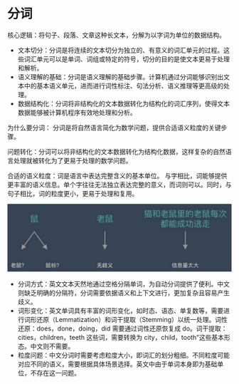 # 分词

核心逻辑：将句子、段落、文章这种长文本，分解为以字词为单位的数据结构。

* 文本切分：分词是将连续的文本切分为独立的、有意义的词汇单元的过程。这些词汇单元可以是单词、词组或特定的符号，切分的目的是使文本更易于处理和解析。
* 语义理解的基础：分词是语义理解的基础步骤。计算机通过分词能够识别出文本中的基本语义单元，进而进行词性标注、句法分析、语义推理等更高级的处理。
* 数据结构化：分词将非结构化的文本数据转化为结构化的词汇序列，使得文本数据能够被计算机程序有效地处理和分析。
  
为什么要分词： 分词是将自然语言简化为数学问题，提供合适语义粒度的关键步骤。

问题转化：分词可以将非结构化的文本数据转化为结构化数据，这样复杂的自然语言处理就被转化为了更易于处理的数学问题。

合适的语义粒度：词是语言中表达完整含义的基本单位。 与字相比，词能够提供更丰富的语义信息。单个字往往无法独立表达完整的意义，而词则可以。同时，与句子相比，词的粒度更小，更易于处理和复用。

![alt text](<pic/截屏2025-05-12 19.33.34.png>)

* 分词方式：英文文本天然地通过空格分隔单词，为自动分词提供了便利。中文则缺乏明确的分隔符，分词需要依据语义和上下文进行，更加复杂且容易产生歧义。
* 词形变化：英文单词具有丰富的词形变化，如时态、语态、单复数等，需要进行词形还原（Lemmatization）和词干提取（Stemming）以统一处理。词性还原：does，done，doing，did 需要通过词性还原恢复成 do。词干提取：cities，children，teeth 这些词，需要转换为 city，child，tooth”这些基本形态。中文则不需要。
* 粒度问题：中文分词时需要考虑粒度大小，即词汇的划分粗细。不同粒度可能对应不同的语义，需要根据具体场景选择。英文中由于单词本身即为基础单位，不存在这一问题。

